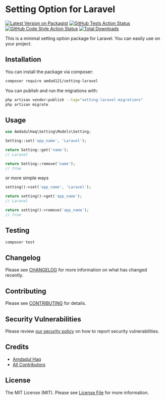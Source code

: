 # Setting Option for Laravel

[![Latest Version on Packagist](https://img.shields.io/packagist/v/amdad121/setting-laravel.svg?style=flat-square)](https://packagist.org/packages/amdad121/setting-laravel)
[![GitHub Tests Action Status](https://img.shields.io/github/actions/workflow/status/amdad121/setting-laravel/run-tests.yml?branch=main&label=tests&style=flat-square)](https://github.com/amdad121/setting-laravel/actions?query=workflow%3Arun-tests+branch%3Amain)
[![GitHub Code Style Action Status](https://img.shields.io/github/actions/workflow/status/amdad121/setting-laravel/fix-php-code-style-issues.yml?branch=main&label=code%20style&style=flat-square)](https://github.com/amdad121/setting-laravel/actions?query=workflow%3A"Fix+PHP+code+style+issues"+branch%3Amain)
[![Total Downloads](https://img.shields.io/packagist/dt/amdad121/setting-laravel.svg?style=flat-square)](https://packagist.org/packages/amdad121/setting-laravel)

This is a minimal setting option package for Laravel. You can easily use on your project.

## Installation

You can install the package via composer:

```bash
composer require amdad121/setting-laravel
```

You can publish and run the migrations with:

```bash
php artisan vendor:publish --tag="setting-laravel-migrations"
php artisan migrate
```

## Usage

```php
use AmdadulHaq\Setting\Models\Setting;

Setting::set('app_name', 'Laravel');

return Setting::get('name');
// Laravel

return Setting::remove('name');
// true
```

or more simple ways

```php
setting()->set('app_name', 'Laravel');

return setting()->get('app_name');
// Laravel

return setting()->remove('app_name');
// true
```

## Testing

```bash
composer test
```

## Changelog

Please see [CHANGELOG](CHANGELOG.md) for more information on what has changed recently.

## Contributing

Please see [CONTRIBUTING](CONTRIBUTING.md) for details.

## Security Vulnerabilities

Please review [our security policy](../../security/policy) on how to report security vulnerabilities.

## Credits

-   [Amdadul Haq](https://github.com/amdad121)
-   [All Contributors](../../contributors)

## License

The MIT License (MIT). Please see [License File](LICENSE.md) for more information.
